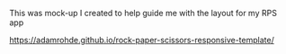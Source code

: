 
This was mock-up I created to help guide me with the layout for my RPS app

https://adamrohde.github.io/rock-paper-scissors-responsive-template/


